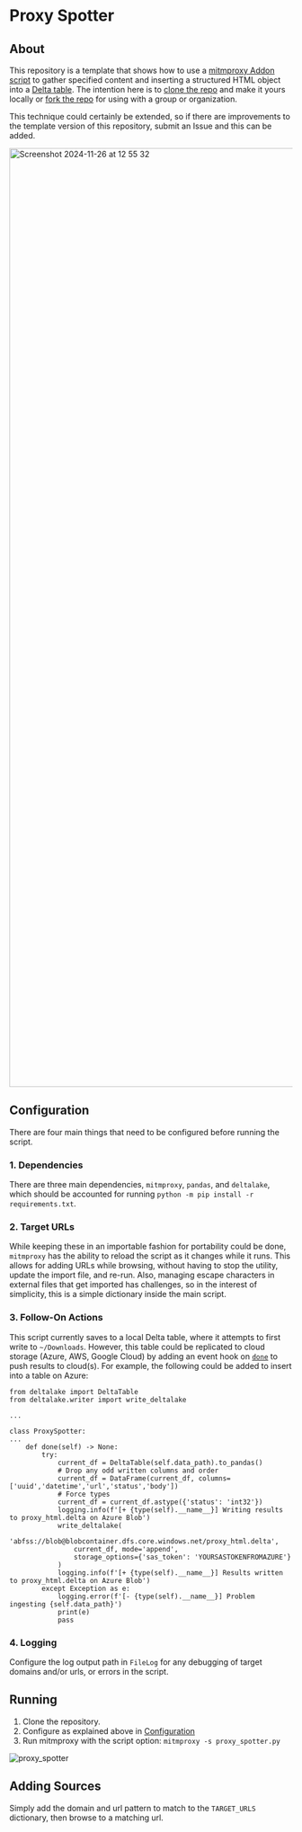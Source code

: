 # Proxy Spotter

## About

This repository is a template that shows how to use a [mitmproxy Addon script](https://docs.mitmproxy.org/stable/addons-overview/) to gather specified content and inserting a structured HTML object into a [Delta table](https://docs.delta.io/latest/quick-start.html). The intention here is to [clone the repo]() and make it yours locally or [fork the repo]() for using with a group or organization.

This technique could certainly be extended, so if there are improvements to the template version of this repository, submit an Issue and this can be added.

<img width="1671" alt="Screenshot 2024-11-26 at 12 55 32" src="https://github.com/user-attachments/assets/63327fa5-8f4e-4f7c-850f-bf0d10b5daf7">

## Configuration

There are four main things that need to be configured before running the script.

### 1. Dependencies

There are three main dependencies, `mitmproxy`, `pandas`, and `deltalake`, which should be accounted for running `python -m pip install -r requirements.txt`.

### 2. Target URLs

While keeping these in an importable fashion for portability could be done, `mitmproxy` has the ability to reload the script as it changes while it runs. This allows for adding URLs while browsing, without having to stop the utility, update the import file, and re-run. Also, managing escape characters in external files that get imported has challenges, so in the interest of simplicity, this is a simple dictionary inside the main script.

### 3. Follow-On Actions

This script currently saves to a local Delta table, where it attempts to first write to `~/Downloads`. However, this table could be replicated to cloud storage (Azure, AWS, Google Cloud) by adding an event hook on [`done`](https://docs.mitmproxy.org/stable/api/events.html#LifecycleEvents.done) to push results to cloud(s). For example, the following could be added to insert into a table on Azure:

```
from deltalake import DeltaTable
from deltalake.writer import write_deltalake

...

class ProxySpotter:
...
    def done(self) -> None:
        try:
            current_df = DeltaTable(self.data_path).to_pandas()
            # Drop any odd written columns and order
            current_df = DataFrame(current_df, columns=['uuid','datetime','url','status','body'])
            # Force types
            current_df = current_df.astype({'status': 'int32'})
            logging.info(f'[+ {type(self).__name__}] Writing results to proxy_html.delta on Azure Blob')
            write_deltalake(
                'abfss://blob@blobcontainer.dfs.core.windows.net/proxy_html.delta',
                current_df, mode='append', 
                storage_options={'sas_token': 'YOURSASTOKENFROMAZURE'}
            )
            logging.info(f'[+ {type(self).__name__}] Results written to proxy_html.delta on Azure Blob')
        except Exception as e:
            logging.error(f'[- {type(self).__name__}] Problem ingesting {self.data_path}')
            print(e)
            pass
```

### 4. Logging

Configure the log output path in `FileLog` for any debugging of target domains and/or urls, or errors in the script.

## Running

1) Clone the repository.
2) Configure as explained above in [Configuration]()
3) Run mitmproxy with the script option: `mitmproxy -s proxy_spotter.py`

![proxy_spotter](https://github.com/user-attachments/assets/8f603c57-4cd3-40dc-be43-7f3f9e6191d1)

## Adding Sources

Simply add the domain and url pattern to match to the `TARGET_URLS` dictionary, then browse to a matching url.
